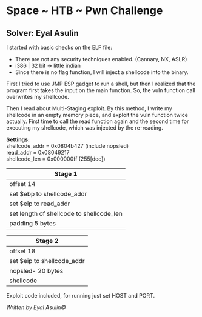 # Space ~ HTB ~ Pwn Challenge
## Solver: Eyal Asulin
I started with basic checks on the ELF file:
- There are not any security techniques enabled. (Cannary, NX, ASLR)
- i386 | 32 bit -> little indian
- Since there is no flag function, I will inject a shellcode into the binary.

First I tried to use JMP ESP gadget to run a shell, but then I realized that the program first takes the input on the main function. So, the vuln function call overwrites my shellcode.

Then I read about Multi-Staging exploit. By this method, I write my shellcode in an empty memory piece, and exploit the vuln function twice actually.
First time to call the read function again and the second time for executing my shellcode, which was injected by the re-reading.

**Settings:**<br>
shellcode_addr = 0x0804b427 (include nopsled)<br>
read_addr      = 0x08049217<br>
shellcode_len  = 0x000000ff (255[dec])<br>

|Stage 1|
|--|
|offset 14|
|set $ebp to shellcode_addr|
|set $eip to read_addr|
|set length of shellcode to shellcode_len|
|padding 5 bytes|

|Stage 2|
|--|
|offset 18|
|set $eip to shellcode_addr|
|nopsled- 20 bytes|
|shellcode|

Exploit code included, for running just set HOST and PORT.


*Written by Eyal Asulin©*
